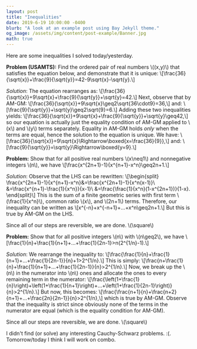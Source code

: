 ```yaml
---
layout: post
title: "Inequalities"
date: 2019-6-19 10:00:00 -0400
blurb: "A look at an example post using Bay Jekyll theme."
og_image: /assets/img/content/post-example/Banner.jpg
math: true
---
```


Here are some inequalities I solved today/yesterday.

**Problem (USAMTS):** Find the ordered pair of real numbers \\((x,y)\\) that satisfies the equation below, and demonstrate that it is unique:
\\[\frac{36}{\sqrt{x}}+\frac{9}{\sqrt{y}}=42-9\sqrt{x}-\sqrt{y}.\\]

*Solution*: The equation rearranges as:
\\[\frac{36}{\sqrt{x}}+9\sqrt{x}+\frac{9}{\sqrt{y}}+\sqrt{y}=42.\\]
Next, observe that by AM-GM:
\\[\frac{36}{\sqrt{x}}+9\sqrt{x}\geq2\sqrt{36\cdot9}=36,\\]
and:
\\[\frac{9}{\sqrt{y}}+\sqrt{y}\geq2\sqrt{9}=6.\\]
Adding these two inequalities yields:
\\[\frac{36}{\sqrt{x}}+9\sqrt{x}+\frac{9}{\sqrt{y}}+\sqrt{y}\geq42,\\]
so our equation is actually just the equality condition of AM-GM applied to \\(x\\) and \\(y\\) terms separately. Equality in AM-GM holds *only* when the terms are equal, hence the solution to the equation is unique. We have:
\\[\frac{36}{\sqrt{x}}=9\sqrt{x}\Rightarrow\boxed{x=\frac{36}{9}},\\]
and:
\\[\frac{9}{\sqrt{y}}=\sqrt{y}\Rightarrow\boxed{y=9}.\\]

**Problem:** Show that for all positive real numbers \\(x\neq1\\) and nonnegative integers \\(n\\), we have
\\[\frac{x^{2n+1}-1}{x^{n+1}-x^n}\geq2n+1.\\]

*Solution*: Observe that the LHS can be rewritten:
\\[\begin{split}
\frac{x^{2n+1}-1}{x^{n+1}-x^n}&=\frac{x^{2n+1}-1}{x^n(x-1)}\\
&=\frac{x^{n+1}-\frac{1}{x^n}}{x-1}\\
&=\frac{\frac{1}{x^n}(1-x^{2n+1})}{1-x}.
\end{split}\\]
This is the sum of a finite geometric series with first term \\(\frac{1}{x^n}\\), common ratio \\(x\\), and \\(2n+1\\) terms. Therefore, our inequality can be written as
\\[x^{-n}+x^{-n+1}+...+x^n\geq2n+1.\\]
But this is true by AM-GM on the LHS.

Since all of our steps are reversible, we are done. \\(\square\\)

**Problem:** Show that for all positive integers \\(n\\) with \\(n\geq2\\), we have
\\[\frac{1}{n}+\frac{1}{n+1}+...+\frac{1}{2n-1}>n(2^{1/n}-1).\\]

*Solution*: We rearrange the inequality to:
\\[\frac{\frac{1}{n}+\frac{1}{n+1}+...+\frac{1}{2n-1}}{n}+1>2^{1/n}.\\]
This is simply:
\\[\frac{n+\frac{1}{n}+\frac{1}{n+1}+...+\frac{1}{2n-1}}{n}>2^{1/n}.\\]
Now, we break up the \\(n\\) in the numerator into \\(n\\) ones and allocate the ones to every remaining term in the numerator:
\\[\frac{\left(1+\frac{1}{n}\right)+\left(1+\frac{1}{n+1}\right)+...+\left(1+\frac{1}{2n-1}\right)}{n}>2^{1/n}.\\]
But now, this becomes:
\\[\frac{\frac{n+1}{n}+\frac{n+2}{n+1}+...+\frac{2n}{2n-1}}{n}>2^{1/n},\\]
which is true by AM-GM. Observe that the inequality is strict since obviously none of the terms in the numerator are equal (which is the equality condition for AM-GM).

Since all our steps are reversible, we are done. \\(\square\\)

I didn't find (or solve) any interesting Cauchy-Schwarz problems. :(. Tomorrow/today I think I will work on combo.